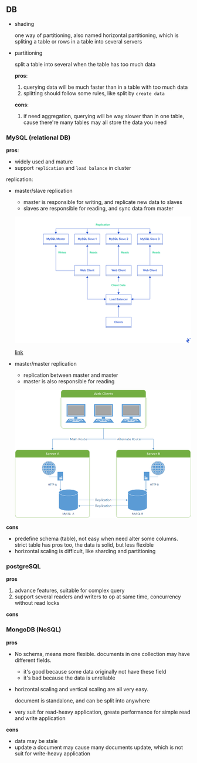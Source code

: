 ## DB

- shading
    
    one way of partitioning, also named horizontal partitioning, which is spliting a table or rows in a table into several servers

- partitioning

    split a table into several when the table has too much data
    
    **pros**: 
    
    1. querying data will be much faster than in a table with too much data
    2. splitting should follow some rules, like split by `create data`

    **cons**:

    1. if need aggregation, querying will be way slower than in one table, cause there're many tables may all store the data you need

### MySQL (relational DB)

**pros**:

- widely used and mature
- support `replication` and `load balance` in cluster

replication:

- master/slave replication
    - master is responsible for writing, and replicate new data to slaves
    - slaves are responsible for reading, and sync data from master

    ![img](./img/mysql_master_slave_replication.png)

    [link](https://www.toptal.com/mysql/mysql-master-slave-replication-tutorial)

- master/master replication
    - replication between master and master
    - master is also responsible for reading

    ![img](./img/mysql_master_master_replication.png)

**cons**

- predefine schema (table), not easy when need alter some columns. strict table has pros too, the data is solid, but less flexible
- horizontal scaling is difficult, like sharding and partitioning

### postgreSQL

**pros**

1. advance features, suitable for complex query
2. support several readers and writers to op at same time, concurrency without read locks

**cons**


### MongoDB (NoSQL)

**pros**

- No schema, means more flexible. documents in one collection may have different fields.
    - it's good because some data originally not have these field
    - it's bad because the data is unreliable
- horizontal scaling and vertical scaling are all very easy.

    document is standalone, and can be split into anywhere
- very suit for read-heavy application, greate performance for simple read and write application

**cons**

- data may be stale
- update a document may cause many documents update, which is not suit for write-heavy application